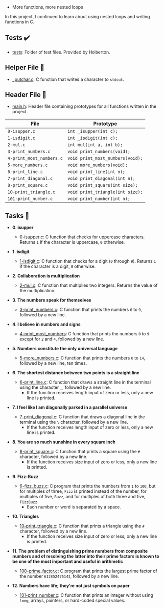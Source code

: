  - More functions, more nested loops

In this project, I continued to learn about using nested loops and writing functions in C.

## Tests :heavy_check_mark:

* [tests](./tests): Folder of test files. Provided by Holberton.

## Helper File :raised_hands:

* [_putchar.c](./_putchar.c): C function that writes a character to `stdout`.

## Header File :file_folder:

* [main.h](./main.h): Header file containing prototypes for all functions written in the project.

| File                     | Prototype                        |
| ------------------------ | -------------------------------- |
| `0-isupper.c`            | `int _isupper(int c);`           |
| `1-isdigit.c`            | `int _isdigit(int c);`           |
| `2-mul.c`                | `int mul(int a, int b);`         |
| `3-print_numbers.c`      | `void print_numbers(void);`      |
| `4-print_most_numbers.c` | `void print_most_numbers(void);` |
| `5-more_numbers.c`       | `void more_numbers(void);`       |
| `6-print_line.c`         | `void print_line(int n);`        |
| `7-print_diagonal.c`     | `void print_diagonal(int n);`    |
| `8-print_square.c`       | `void print_square(int size);`   |
| `10-print_triangle.c`    | `void print_triangle(int size);` |
| `101-print_number.c`     | `void print_number(int n);`      |

## Tasks :page_with_curl:

* **0. isupper**
  * [0-isupper.c](./0-isupper.c): C function that checks for uppercase characters. Returns
  `1` if the character is uppercase, `0` otherwise.

* **1. isdigit**
  * [1-isdigit.c](./1-isdigit.c): C function that checks for a digit (`0` through `9`).
  Returns `1` if the character is a digit, `0` otherwise.

* **2. Collaboration is multiplication**
  * [2-mul.c](./2-mul.c): C function that multiplies two integers. Returns the value of
  the multiplication.

* **3. The numbers speak for themselves**
  * [3-print_numbers.c](./3-print_numbers.c): C function that prints the numbers `0` to
  `9`, followed by a new line.

* **4. I believe in numbers and signs**
  * [4-print_most_numbers](./4-print_most_numbers.c): C function that prints the numbers
  `0` to `9` except for `2` and `4`, followed by a new line.

* **5. Numbers constitute the only universal language**
  * [5-more_numbers.c](./5-more_numbers.c): C function that prints the numbers `0` to
  `14`, followed by a new line, ten times.

* **6. The shortest distance between two points is a straight line**
  * [6-print_line.c](./6-print_line.c): C function that draws a straight line in the terminal
  using the character `_`, followed by a new line.
    * If the function receives length input of zero or less, only a new line is printed.

* **7. I feel like I am diagonally parked in a parallel universe**
  * [7-print_diagonal.c](./7-print_diagonal.c): C function that draws a diagonal
  line in the terminal using the `\` character, followed by a new line.
    * If the function receives length input of zero or less, only a new line is printed.

* **8. You are so much sunshine in every square inch**
  * [8-print_square.c](./8-print_square.c): C function that prints a square using the `#`
  character, followed by a new line.
    * If the function receives size input of zero or less, only a new line is printed.

* **9. Fizz-Buzz**
  * [9-fizz_buzz.c](./9-fizz_buzz.c): C program that prints the numbers from `1` to
  `100`, but for multiples of three, `Fizz` is printed instead of the number, for
  multiples of five, `Buzz`, and for multiples of both three and five, `FizzBuzz`.
    * Each number or word is separated by a space.

* **10. Triangles**
  * [10-print_triangle.c](./10-print_triangle.c): C function that prints a triangle using
  the `#` character, followed by a new line.
    * If the function receives size input of zero or less, only a new line is printed.

* **11. The problem of distinguishing prime numbers from composite numbers and of resolving the latter into their prime factors is known to be one of the most important and useful in arithmetic**
  * [100-prime_factor.c](./100-prime_factor.c): C program that prints the largest prime factor
  of the number `612852475143`, followed by a new line.

* **12. Numbers have life; they're not just symbols on paper**
  * [101-print_number.c](./101-print_number.c): C function that prints an integer without
  using `long`, arrays, pointers, or hard-coded special values.
